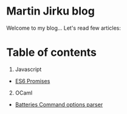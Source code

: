 # Martin Jirku blog

Welcome to my blog... Let's read few articles:

# Table of contents

1. Javascript
  - [ES6 Promises](./md/ES6-Promise.html)
2. OCaml
  - [Batteries Command options parser](./ocaml/Batteries-optParser.html)